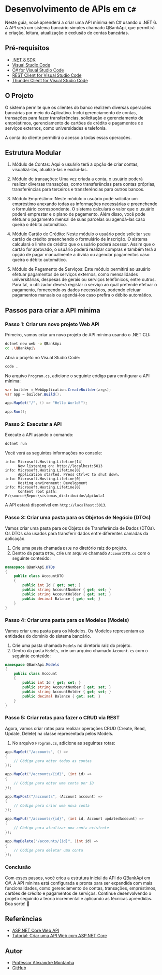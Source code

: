 # Desenvolvimento de APIs em `C#`

Neste guia, você aprenderá a criar uma API mínima em C# usando o .NET 6. A API será um sistema bancário simples chamado QBankApi, que permitirá a criação, leitura, atualização e exclusão de contas bancárias.

## Pré-requisitos

- [.NET 8 SDK](https://dotnet.microsoft.com/download/dotnet/8.0)
- [Visual Studio Code](https://code.visualstudio.com/)
- [C# for Visual Studio Code](https://marketplace.visualstudio.com/items?itemName=ms-dotnettools.csharp)
- [REST Client for Visual Studio Code](https://marketplace.visualstudio.com/items?itemName=humao.rest-client)
- [Thunder Client for Visual Studio Code](https://marketplace.visualstudio.com/items?itemName=rangav.vscode-thunder-client)

## O Projeto

O sistema permite que os clientes do banco realizem diversas operações bancárias por meio do Aplicativo. Inclui gerenciamento de contas, transações para fazer transferências, solicitação e gerenciamento de empréstimos, gerenciamento de cartões de crédito e pagamentos de serviços externos, como universidades e telefonia.

A conta do cliente permitirá o acesso a todas essas operações.

## Estrutura Modular

1. Módulo de Contas: Aqui o usuário terá a opção de criar contas, visualizá-las, atualizá-las e excluí-las.

2. Módulo de transações: Uma vez criada a conta, o usuário poderá realizar diversas transações, como transferências para contas próprias, transferências para terceiros e transferências para outros bancos.

3. Módulo Empréstimo: Neste módulo o usuário pode solicitar um empréstimo anexando todas as informações necessárias e preenchendo o formulário correspondente. O sistema calculará o valor que o usuário poderá emprestar e o plano de pagamento. Além disso, você pode efetuar o pagamento mensal de suas parcelas ou agendá-las caso queira o débito automático.

4. Módulo Cartão de Crédito: Neste módulo o usuário pode solicitar seu cartão de crédito preenchendo o formulário de inscrição. O sistema calculará o limite de crédito que o usuário poderá acessar. Assim que o cartão for aprovado, o usuário poderá realizar compras e também terá a opção de pagar manualmente a dívida ou agendar pagamentos caso queira o débito automático.

5. Módulo de Pagamento de Serviços: Este módulo permitirá ao usuário efetuar pagamentos de serviços externos, como mensalidades universitárias, despesas de gerais ou serviços telefônicos, entre outros. Para tal, o utilizador deverá registar o serviço ao qual pretende efetuar o pagamento, fornecendo os dados necessários, podendo efetuar pagamentos manuais ou agendá-los caso prefira o débito automático.

## Passos para criar a API mínima

### Passo 1: Criar um novo projeto Web API

Primeiro, vamos criar um novo projeto de API mínima usando o .NET CLI:

```bash
dotnet new web -o QBankApi
cd .\QBankApi\
```

Abra o projeto no Visual Studio Code:

```bash
code .
```

No arquivo `Program.cs`, adicione o seguinte código para configurar a API mínima:

```csharp
var builder = WebApplication.CreateBuilder(args);
var app = builder.Build();

app.MapGet("/", () => "Hello World!");

app.Run();
```

### Passo 2: Executar a API

Execute a API usando o comando:

```bash
dotnet run
```

Você verá as seguintes informações no console:

```plaintext
info: Microsoft.Hosting.Lifetime[14]
      Now listening on: http://localhost:5013
info: Microsoft.Hosting.Lifetime[0]
      Application started. Press Ctrl+C to shut down.
info: Microsoft.Hosting.Lifetime[0]
      Hosting environment: Development
info: Microsoft.Hosting.Lifetime[0]
      Content root path: F:\source\Repos\sistemas_distribuidos\ApiAula1
```

A API estará disponível em `http://localhost:5013`.

### Passo 3: Criar uma pasta para os Objetos de Negócio (DTOs)

Vamos criar uma pasta para os Objetos de Transferência de Dados (DTOs). Os DTOs são usados para transferir dados entre diferentes camadas da aplicação.

1. Crie uma pasta chamada `DTOs` no diretório raiz do projeto.
2. Dentro da pasta `DTOs`, crie um arquivo chamado `AccountDTO.cs` com o seguinte conteúdo:

```csharp
namespace QBankApi.DTOs
{
    public class AccountDTO
    {
        public int Id { get; set; }
        public string AccountNumber { get; set; }
        public string AccountHolder { get; set; }
        public decimal Balance { get; set; }
    }
}
```

### Passo 4: Criar uma pasta para os Modelos (Models)

Vamos criar uma pasta para os Modelos. Os Modelos representam as entidades do domínio do sistema bancário.

1. Crie uma pasta chamada `Models` no diretório raiz do projeto.
2. Dentro da pasta `Models`, crie um arquivo chamado `Account.cs` com o seguinte conteúdo:

```csharp
namespace QBankApi.Models
{
    public class Account
    {
        public int Id { get; set; }
        public string AccountNumber { get; set; }
        public string AccountHolder { get; set; }
        public decimal Balance { get; set; }
    }
}
```

### Passo 5: Criar rotas para fazer o CRUD via REST

Agora, vamos criar rotas para realizar operações CRUD (Create, Read, Update, Delete) na classe representada pelos Models.

1. No arquivo `Program.cs`, adicione as seguintes rotas:

```csharp
app.MapGet("/accounts", () =>
{
    // Código para obter todas as contas
});

app.MapGet("/accounts/{id}", (int id) =>
{
    // Código para obter uma conta por ID
});

app.MapPost("/accounts", (Account account) =>
{
    // Código para criar uma nova conta
});

app.MapPut("/accounts/{id}", (int id, Account updatedAccount) =>
{
    // Código para atualizar uma conta existente
});

app.MapDelete("/accounts/{id}", (int id) =>
{
    // Código para deletar uma conta
});
```

### Conclusão

Com esses passos, você criou a estrutura inicial da API do QBankApi em C#. A API mínima está configurada e pronta para ser expandida com mais funcionalidades, como gerenciamento de contas, transações, empréstimos, cartões de crédito e pagamentos de serviços. Continue desenvolvendo o projeto seguindo a teoria incremental e aplicando as técnicas aprendidas. Boa sorte! 🚀

## Referências

- [ASP.NET Core Web API](https://docs.microsoft.com/pt-br/aspnet/core/web-api/?view=aspnetcore-5.0)
- [Tutorial: Criar uma API Web com ASP.NET Core](https://learn.microsoft.com/pt-br/aspnet/core/tutorials/first-web-api?view=aspnetcore-8.0&preserve-view=true&tabs=visual-studio)

## Autor

- [Professor Alexandre Montanha](https://www.linkedin.com/in/professor-montanha/)
- [GitHub](https://github.com/alexmontanha)
